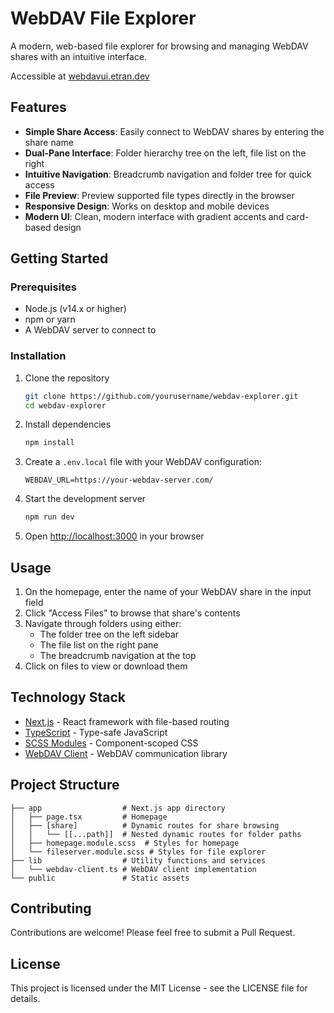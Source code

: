 # WebDAV File Explorer

A modern, web-based file explorer for browsing and managing WebDAV shares with an intuitive interface.

Accessible at [webdavui.etran.dev](https://webdevui.etran.dev)

## Features

- **Simple Share Access**: Easily connect to WebDAV shares by entering the share name
- **Dual-Pane Interface**: Folder hierarchy tree on the left, file list on the right
- **Intuitive Navigation**: Breadcrumb navigation and folder tree for quick access
- **File Preview**: Preview supported file types directly in the browser
- **Responsive Design**: Works on desktop and mobile devices
- **Modern UI**: Clean, modern interface with gradient accents and card-based design

## Getting Started

### Prerequisites

- Node.js (v14.x or higher)
- npm or yarn
- A WebDAV server to connect to

### Installation

1. Clone the repository
   ```bash
   git clone https://github.com/yourusername/webdav-explorer.git
   cd webdav-explorer
   ```

2. Install dependencies
   ```bash
   npm install
   ```

3. Create a `.env.local` file with your WebDAV configuration:
   ```
   WEBDAV_URL=https://your-webdav-server.com/
   ```

4. Start the development server
   ```bash
   npm run dev
   ```

5. Open [http://localhost:3000](http://localhost:3000) in your browser

## Usage

1. On the homepage, enter the name of your WebDAV share in the input field
2. Click "Access Files" to browse that share's contents
3. Navigate through folders using either:
    - The folder tree on the left sidebar
    - The file list on the right pane
    - The breadcrumb navigation at the top
4. Click on files to view or download them

## Technology Stack

- [Next.js](https://nextjs.org/) - React framework with file-based routing
- [TypeScript](https://www.typescriptlang.org/) - Type-safe JavaScript
- [SCSS Modules](https://github.com/css-modules/css-modules) - Component-scoped CSS
- [WebDAV Client](https://github.com/perry-mitchell/webdav-client) - WebDAV communication library

## Project Structure

```
├── app                  # Next.js app directory
│   ├── page.tsx         # Homepage
│   ├── [share]          # Dynamic routes for share browsing
│   │   └── [[...path]]  # Nested dynamic routes for folder paths
│   ├── homepage.module.scss  # Styles for homepage
│   └── fileserver.module.scss # Styles for file explorer
├── lib                  # Utility functions and services
│   └── webdav-client.ts # WebDAV client implementation
└── public               # Static assets
```

## Contributing

Contributions are welcome! Please feel free to submit a Pull Request.

## License

This project is licensed under the MIT License - see the LICENSE file for details.
